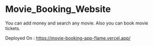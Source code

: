 # Movie_Booking_Website
You can add money and search any movie. Also you can book movie tickets.

Deployed On : https://movie-booking-app-flame.vercel.app/
